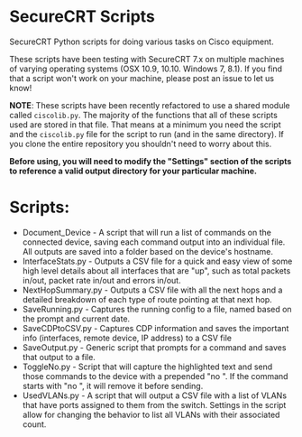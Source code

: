 SecureCRT Scripts
==================
SecureCRT Python scripts for doing various tasks on Cisco equipment.

These scripts have been testing with SecureCRT 7.x on multiple machines of varying operating systems (OSX 10.9, 10.10.  Windows 7, 8.1).  If you find that a script won't work on your machine, please post an issue to let us know!

**NOTE**: These scripts have been recently refactored to use a shared module called `ciscolib.py`.  The majority of the functions that all of these scripts used are stored in that file.  That means at a minimum you need the script and the `ciscolib.py` file for the script to run (and in the same directory).   If you clone the entire repository you shouldn't need to worry about this.

**Before using, you will need to modify the "Settings" section of the scripts to reference a valid output directory for your particular machine.**

Scripts:
========
* Document_Device - A script that will run a list of commands on the connected device, saving each command output into an individual file.  All outputs are saved into a folder based on the device's hostname.
* InterfaceStats.py - Outputs a CSV file for a quick and easy view of some high level details about all interfaces that are "up", such as total packets in/out, packet rate in/out and errors in/out.
* NextHopSummary.py - Outputs a CSV file with all the next hops and a detailed breakdown of each type of route pointing at that next hop.
* SaveRunning.py - Captures the running config to a file, named based on the prompt and current date.
* SaveCDPtoCSV.py - Captures CDP information and saves the important info (interfaces, remote device, IP address) to a CSV file
* SaveOutput.py - Generic script that prompts for a command and saves that output to a file.
* ToggleNo.py - Script that will capture the highlighted text and send those commands to the device with a prepended "no ".  If the command starts with "no ", it will remove it before sending.
* UsedVLANs.py - A script that will output a CSV file with a list of VLANs that have ports assigned to them from the switch.  Settings in the script allow for changing the behavior to list all VLANs with their associated count.
